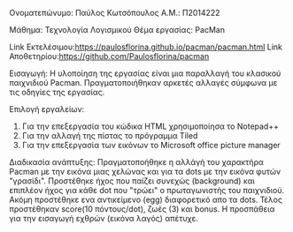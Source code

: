 Ονοματεπώνυμο: Παύλος Κωτσόπουλος
Α.Μ.: Π2014222

Μάθημα: Τεχνολογία Λογισμικού
Θέμα εργασίας: PacMan

Link Εκτελέσιμου:https://paulosflorina.github.io/pacman/pacman.html
Link Αποθετηρίου:https://github.com/Paulosflorina/pacman

Εισαγωγή:
Η υλοποίηση της εργασίας είναι μια παραλλαγή του κλασικού παιχνιδιού Pacman. 
Πραγματοποιήθηκαν αρκετές αλλαγές σύμφωνα με τις οδηγίες της εργασίας.

Επιλογή εργαλείων:
1. Για την επεξεργασία του κώδικα HTML χρησιμοποίησα το Notepad++
2. Για την αλλαγή της πίστας το πρόγραμμα Tiled
3. Για την επεξεργασία των εικόνων το Microsoft office picture manager

Διαδικασία ανάπτυξης:
Πραγματοποήθηκε η αλλάγή του χαρακτήρα Pacman με την εικόνα μιας χελώνας και για τα dots με την εικόνα φυτών "γρασίδι". 
Προστέθηκε ήχος που παίζει συνεχώς (background) και επιπλέον ήχος για κάθε dot που "τρώει" ο πρωταγωνιστής του παιχνιδιού.
Ακόμη προστέθηκε ενα αντικείμενο (egg) διαφορετικό απο τα dots.
Τέλος προστέθηκαν score(10 πόντους/dot), ζωές (3) και bonus.
Η προσπάθεια για την εισαγωγή εχθρών (εικόνα λαγός) απέτυχε.
